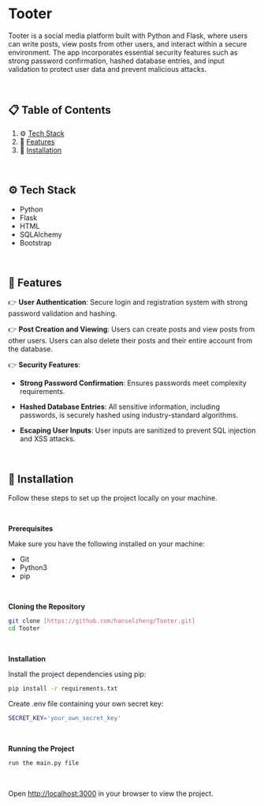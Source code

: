 # Tooter

Tooter is a social media platform built with Python and Flask, where users can write posts, view posts from other users, and interact within a secure environment. 
The app incorporates essential security features such as strong password confirmation, hashed database entries, and input validation to protect user data and prevent malicious attacks.

<br>

## 📋 <a name="table">Table of Contents</a>

1. ⚙️ [Tech Stack](#tech-stack)
2. 🔋 [Features](#features)
3. 🤸 [Installation](#installation)

<br>

## <a name="tech-stack">⚙️ Tech Stack</a>

- Python
- Flask
- HTML
- SQLAlchemy
- Bootstrap

<br>

## <a name="features">🔋 Features</a>

👉 **User Authentication**: Secure login and registration system with strong password validation and hashing.

👉 **Post Creation and Viewing**: Users can create posts and view posts from other users. Users can also delete their posts and their entire account from the database.

👉 **Security Features**:

  - **Strong Password Confirmation**: Ensures passwords meet complexity requirements.
  
  - **Hashed Database Entries**: All sensitive information, including passwords, is securely hashed using industry-standard algorithms.
  
  - **Escaping User Inputs**: User inputs are sanitized to prevent SQL injection and XSS attacks.

<br>

## <a name="installation">🤸 Installation</a>

Follow these steps to set up the project locally on your machine.

<br>

**Prerequisites**

Make sure you have the following installed on your machine:
- Git
- Python3
- pip

<br>

**Cloning the Repository**

```bash
git clone [https://github.com/hanselzheng/Tooter.git]
cd Tooter
```

<br>

**Installation**

Install the project dependencies using pip:

```bash
pip install -r requirements.txt
```

Create .env file containing your own secret key:

```bash
SECRET_KEY='your_own_secret_key'
```

<br>

**Running the Project**

```bash
run the main.py file
```

<br>

Open [http://localhost:3000](http://localhost:3000) in your browser to view the project.
